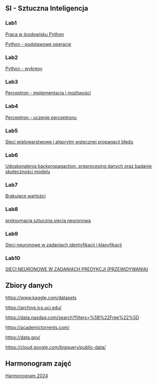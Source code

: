 ## SI - Sztuczna Inteligencja

### Lab1
<a href="lab1/PythonIDE.html">Praca w środowisku Python</a>

<a href="lab1/Python1.html">Python - podstawowe operacje</a>

### Lab2
<a href="lab2/Python2.html">Python - wykresy</a>

### Lab3
<a href="lab3/perceptron.html">Perceptron - implementacja i możliwości</a>

### Lab4
<a href="lab4/perceptron_learning.html">Perceptron - uczenie perceptronu</a>

### Lab5
<a href="lab5/back_propagation.html">Sieci wielowarstwowe i algorytm wstecznej propagacji błędu</a>

### Lab6
<a href="lab6/crossvalidation.html">Udoskonalenia backpropagaction, preprocesing danych oraz badanie skuteczności modelu</a>

### Lab7
<a href="lab7x1/missing_values.html">Brakujące wartości</a>

### Lab8
<a href="lab8x1/aproximation.html">proksymacja sztuczną siecią neuronową</a>

### Lab9
<a href="lab9x1/classification.html">Sieci neuronowe w zadaniach identyfikacji i klasyfikacji </a>

### Lab10
<a href="https://urstudrzeszow.sharepoint.com/:b:/r/sites/2024SI/Class%20Materials/si_lab10_Sieci%20neuronowe%20w%20zadaniach%20predykcji%20(przewidywania).pdf?csf=1&web=1&e=CGPGAE">SIECI NEURONOWE W ZADANIACH PREDYKCJI (PRZEWIDYWANIA)</a>

## Zbiory danych

<https://www.kaggle.com/datasets>

<https://archive.ics.uci.edu/>

<https://data.nasdaq.com/search?filters=%5B%22Free%22%5D>

<https://academictorrents.com/>

<https://data.gov/>

<https://cloud.google.com/bigquery/public-data/>

## Harmonogram zajęć

<a href = "harmonogram2024.html">Harmonogram 2024</a>




